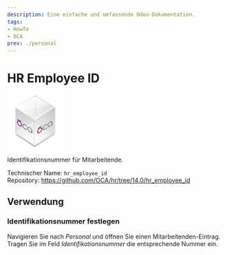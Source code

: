 ```yaml
---
description: Eine einfache und umfassende Odoo-Dokumentation.
tags:
- HowTo
- OCA
prev: ./personal
---
```

# HR Employee ID
![icon_oca_app](assets/icon_oca_app.png)

Identifikationsnummer für Mitarbeitende.

Technischer Name: `hr_employee_id`\
Repository: <https://github.com/OCA/hr/tree/14.0/hr_employee_id>

## Verwendung

### Identifikationsnummer festlegen

Navigieren Sie nach *Personal* und öffnen Sie einen Mitarbeitenden-Eintrag. Tragen Sie im Feld *Identifikationsnummer* die entsprechende Nummer ein.